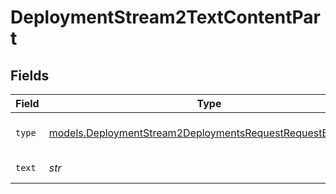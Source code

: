 # DeploymentStream2TextContentPart


## Fields

| Field                                                                                                                        | Type                                                                                                                         | Required                                                                                                                     | Description                                                                                                                  |
| ---------------------------------------------------------------------------------------------------------------------------- | ---------------------------------------------------------------------------------------------------------------------------- | ---------------------------------------------------------------------------------------------------------------------------- | ---------------------------------------------------------------------------------------------------------------------------- |
| `type`                                                                                                                       | [models.DeploymentStream2DeploymentsRequestRequestBodyType](../models/deploymentstream2deploymentsrequestrequestbodytype.md) | :heavy_check_mark:                                                                                                           | The type of the content part.                                                                                                |
| `text`                                                                                                                       | *str*                                                                                                                        | :heavy_check_mark:                                                                                                           | The text content.                                                                                                            |